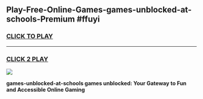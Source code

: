 
## Play-Free-Online-Games-games-unblocked-at-schools-Premium #ffuyi
<h3>
<a href="https://premium.freeplayer.one?title=games-unblocked-at-schools&ref=8M">CLICK TO PLAY</a></h3>
<hr>

<h3>
<a href="https://premium.freeplayer.one?title=games-unblocked-at-schools&ref=8M">CLICK 2 PLAY</a>
  
</h3>

<a href="https://premium.freeplayer.one?title=games-unblocked-at-schools&ref=8M"><img src="https://clearcache.store/games.png"></a>


**games-unblocked-at-schools games unblocked: Your Gateway to Fun and Accessible Online Gaming**
